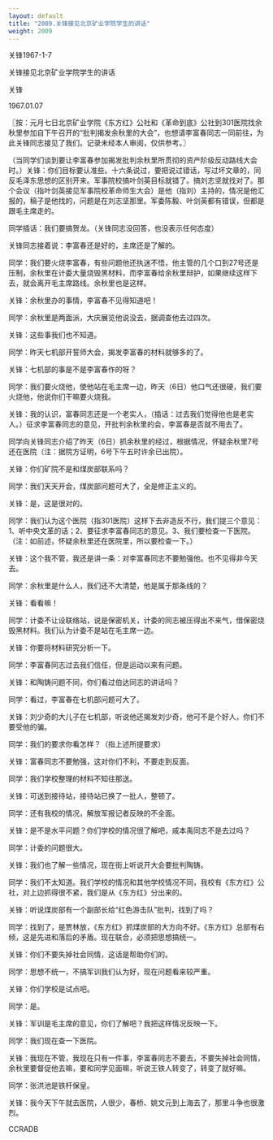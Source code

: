 ```yaml
---
layout: default
title: "2009.关锋接见北京矿业学院学生的讲话"
weight: 2009
---
```


关锋1967-1-7

关锋接见北京矿业学院学生的讲话

关锋

1967.01.07

〖按：元月七日北京矿业学院《东方红》公社和《革命到底》公社到301医院找余秋里参加自下午召开的“批判揭发余秋里的大会”，也想请李富春同志一同前往，为此关锋同志接见了我们。记录未经本人审阅，仅供参考。〗

（当同学们谈到要让李富春参加揭发批判余秋里所贯彻的资产阶级反动路线大会时。）关锋：你们目标要认准些。十六条说过，要把说过错话，写过坏文章的，同反毛泽东思想的区别开来。军事院校搞叶剑英目标就错了。搞刘志坚就找对了。那个会议（指叶剑英接见军事院校革命师生大会）是他（指刘）主持的，情况是他汇报的，稿子是他找的，问题是在刘志坚那里。军委陈毅、叶剑英都有错误，但都是跟毛主席走的。

同学插话：我们要搞贺龙。（关锋同志没回答，也没表示任何态度）

关锋同志接着说：李富春还是好的，主席还是了解的。

同学：我们要火烧李富春，有些问题他还执迷不悟，他主管的几个口到27号还是压制，余秋里在计委大量烧毁黑材料，而李富春给余秋里辩护，如果继续这样下去，就会离开毛主席路线。余秋里也是这样。

关锋：余秋里办的事情，李富春不见得知道吧！

同学：余秋里是两面派，大庆展览他说没去，据调查他去过四次。

关锋：这些事我们也不知道。

同学：昨天七机部开誓师大会，揭发李富春的材料就够多的了。

关锋：七机部的事是不是李富春作的呀？

同学：我们要火烧他，使他站在毛主席一边，昨天（6日）他口气还很硬，我们要火烧他，他说你们干嘛要火烧我。

关锋：我的认识，富春同志还是一个老实人，（插话：过去我们觉得他也是老实人。）征求李富春同志的意见，开批判余秋里的会，李富春是否就不用去了。

同学向关锋同志介绍了昨天（6日）抓余秋里的经过，根据情况，怀疑余秋里7号还在医院（注：据院方证明，6号下午五时许余已出院）。

关锋：你们矿院不是和煤炭部联系吗？

同学：我们天天开会，煤炭部问题可大了，全是修正主义的。

关锋：是，这是很对的。

同学：我们认为这个医院（指301医院）这样下去非造反不行，我们提三个意见：1、听中央文革的话；2、要征求李富春同志的意见。3、我们要检查一下医院。（注：如前述，怀疑余秋里还在医院里，所以要检查一下。）

关锋：这个我不管，我还是讲一条：对李富春同志不要勉强他。也不见得非今天去。

同学：余秋里是什么人，我们还不大清楚，他是属于那条线的？

关锋：看看嘛！

同学：计委不让设联络站，说是保密机关，计委的同志被压得出不来气，借保密烧毁黑材料。我们认为计委不是站在毛主席一边。

关锋：你要将材料研究分析一下。

同学：李富春同志过去我们信任，但是运动以来有问题。

关锋：和陶铸问题不同，你们看过伯达同志的讲话吗？

同学：看过，李富春在七机部问题可大了。

关锋：刘少奇的大儿子在七机部，听说他还揭发刘少奇，他可不是个好人，你们不要受他的骗。

同学：我们的要求你看怎样？（指上述所提要求）

关锋：富春同志不要勉强，这对你们不利，不要走到反面。

同学：我们学校整理的材料不知往那送。

关锋：可送到接待站，接待站已换了一批人，整顿了。

同学：还有我校的情况，解放军报记者反映的不全面。

关锋：是不是水平问题？你们学校的情况很了解吧，戚本禹同志不是去过吗？

同学：计委的问题很大。

关锋：我们也了解一些情况，现在街上听说开大会要批判陶铸。

同学：我们不太知道。我们学校的情况和其他学校情况不同，我校有《东方红》公社，对上边抓得很不紧，我们是从《东方红》分出来的。

关锋：听说煤炭部有一个副部长给“红色游击队”批判，找到了吗？

同学：找到了，是贾林放，《东方红》抓煤炭部的大方向不好。《东方红》总部有右倾，这是先进和落后的矛盾。现在联合，必须把思想搞统一。

关锋：你们不要失掉社会同情，这话是帮助你们的。

同学：思想不统一，不搞军训我们认为好，现在问题看来较严重。

关锋：你们学校是试点吧。

同学：是。

关锋：军训是毛主席的意见，你们了解吧？我把这样情况反映一下。

同学：我们现在查一下医院。

关锋：我现在不管，我现在只有一件事，李富春同志不要去，不要失掉社会同情，余秋里要督促他去嘛，要和同学见面嘛，听说王铁人转变了，转变了就好嘛。

同学：张洪池是铁杆保皇。

关锋：我今天下午就去医院，人很少，春桥、姚文元到上海去了，那里斗争也很激烈。

CCRADB

